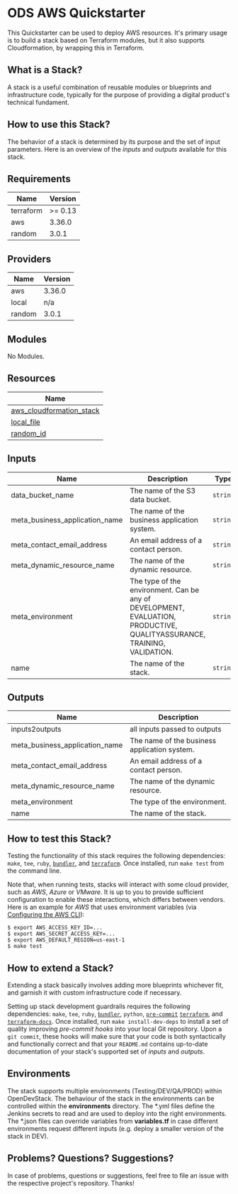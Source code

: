 # ODS AWS Quickstarter

This Quickstarter can be used to deploy AWS resources. It's primary usage is to build a stack based on Terraform modules, but it also supports Cloudformation, by wrapping this in Terraform.

## What is a Stack?

A stack is a useful combination of reusable modules or blueprints and infrastructure code, typically for the purpose of providing a digital product's technical fundament.

## How to use this Stack?

The behavior of a stack is determined by its purpose and the set of input parameters. Here is an overview of the *inputs* and *outputs* available for this stack.

<!-- BEGINNING OF PRE-COMMIT-TERRAFORM DOCS HOOK -->
## Requirements

| Name | Version |
|------|---------|
| terraform | >= 0.13 |
| aws | 3.36.0 |
| random | 3.0.1 |

## Providers

| Name | Version |
|------|---------|
| aws | 3.36.0 |
| local | n/a |
| random | 3.0.1 |

## Modules

No Modules.

## Resources

| Name |
|------|
| [aws_cloudformation_stack](https://registry.terraform.io/providers/hashicorp/aws/3.36.0/docs/resources/cloudformation_stack) |
| [local_file](https://registry.terraform.io/providers/hashicorp/local/latest/docs/resources/file) |
| [random_id](https://registry.terraform.io/providers/hashicorp/random/3.0.1/docs/resources/id) |

## Inputs

| Name | Description | Type | Default | Required |
|------|-------------|------|---------|:--------:|
| data\_bucket\_name | The name of the S3 data bucket. | `string` | `"quickstarter"` | no |
| meta\_business\_application\_name | The name of the business application system. | `string` | `"quickstarter"` | no |
| meta\_contact\_email\_address | An email address of a contact person. | `string` | `"changeme@phoenix.com"` | no |
| meta\_dynamic\_resource\_name | The name of the dynamic resource. | `string` | `"undefined"` | no |
| meta\_environment | The type of the environment. Can be any of DEVELOPMENT, EVALUATION, PRODUCTIVE, QUALITYASSURANCE, TRAINING, VALIDATION. | `string` | `"DEVELOPMENT"` | no |
| name | The name of the stack. | `string` | `"stack-aws-quickstarter"` | no |

## Outputs

| Name | Description |
|------|-------------|
| inputs2outputs | all inputs passed to outputs |
| meta\_business\_application\_name | The name of the business application system. |
| meta\_contact\_email\_address | An email address of a contact person. |
| meta\_dynamic\_resource\_name | The name of the dynamic resource. |
| meta\_environment | The type of the environment. |
| name | The name of the stack. |
<!-- END OF PRE-COMMIT-TERRAFORM DOCS HOOK -->

## How to test this Stack?


Testing the functionality of this stack requires the following dependencies: `make`, `tee`, `ruby`, [`bundler`](https://bundler.io/), and [`terraform`](https://www.terraform.io/). Once installed, run `make test` from the command line.


Note that, when running tests, stacks will interact with some cloud provider, such as *AWS*, *Azure* or *VMware*. It is up to you to provide sufficient configuration to enable these interactions, which differs between vendors. Here is an example for *AWS* that uses environment variables (via [Configuring the AWS CLI](https://docs.aws.amazon.com/cli/latest/userguide/cli-chap-getting-started.html)):

```
$ export AWS_ACCESS_KEY_ID=...
$ export AWS_SECRET_ACCESS_KEY=...
$ export AWS_DEFAULT_REGION=us-east-1
$ make test
```

## How to extend a Stack?

Extending a stack basically involves adding more blueprints whichever fit, and garnish it with custom infrastructure code if necessary.

Setting up stack development guardrails requires the following dependencies: `make`, `tee`, `ruby`, [`bundler`](https://bundler.io/), `python`, [`pre-commit`](https://pre-commit.com/) [`terraform`](https://www.terraform.io/), and [`terraform-docs`](https://github.com/segmentio/terraform-docs). Once installed, run `make install-dev-deps` to install a set of quality improving *pre-commit hooks* into your local Git repository. Upon a `git commit`, these hooks will make sure that your code is both syntactically and functionally correct and that your `README.md` contains up-to-date documentation of your stack's supported set of *inputs* and *outputs*.

## Environments
The stack supports multiple environments (Testing/DEV/QA/PROD) within OpenDevStack. The behaviour of the stack in the environments can be controlled within the **environments** directory.
The *.yml files define the Jenkins secrets to read and are used to deploy into the right environments.
The *.json files can override variables from **variables.tf** in case different environments request different inputs (e.g. deploy a smaller version of the stack in DEV).

## Problems? Questions? Suggestions?

In case of problems, questions or suggestions, feel free to file an issue with the respective project's repository. Thanks!

